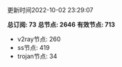 更新时间2022-10-02 23:29:07

**总订阅: 73**
**总节点: 2646**
**有效节点: 713**
- v2ray节点: 260
- ss节点: 419
- trojan节点: 34
